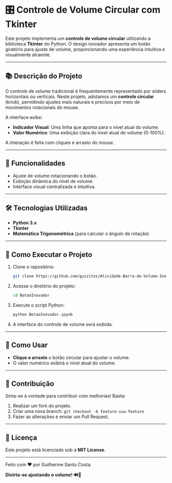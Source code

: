 # 🎛️ Controle de Volume Circular com Tkinter

Este projeto implementa um **controle de volume circular** utilizando a biblioteca **Tkinter** do Python. O design inovador apresenta um botão giratório para ajuste de volume, proporcionando uma experiência intuitiva e visualmente atraente.

---

## 📚 **Descrição do Projeto**
O controle de volume tradicional é frequentemente representado por sliders horizontais ou verticais. Neste projeto, adotamos um **controle circular** (knob), permitindo ajustes mais naturais e precisos por meio de movimentos rotacionais do mouse.

A interface exibe:
- **Indicador Visual**: Uma linha que aponta para o nível atual do volume.
- **Valor Numérico**: Uma exibição clara do nível atual de volume (0-100%).

A interação é feita com cliques e arrasto do mouse.

---

## 🚀 **Funcionalidades**
- Ajuste de volume rotacionando o botão.
- Exibição dinâmica do nível de volume.
- Interface visual centralizada e intuitiva.

---

## 🛠️ **Tecnologias Utilizadas**
- **Python 3.x**
- **Tkinter**
- **Matemática Trigonométrica** (para calcular o ângulo de rotação)

---

## 📝 **Como Executar o Projeto**

1. Clone o repositório:
   ```bash
   git clone https://github.com/guizitos/Atividade-Barra-de-Volume-Inovador.git
   ```

2. Acesse o diretório do projeto:
   ```bash
   cd BotaoInovador
   ```

3. Execute o script Python:
   ```bash
   python BotaoInovador.ipynb
   ```

4. A interface do controle de volume será exibida.

---

## 🧠 **Como Usar**
- **Clique e arraste** o botão circular para ajustar o volume.
- O valor numérico exibirá o nível atual do volume.

---

## 🤝 **Contribuição**
Sinta-se à vontade para contribuir com melhorias! Basta:
1. Realizar um fork do projeto.
2. Criar uma nova branch: `git checkout -b feature-sua-feature`
3. Fazer as alterações e enviar um Pull Request.

---

## 🪪 **Licença**
Este projeto está licenciado sob a **MIT License**.

---

Feito com ❤️ por Guilherme Santo Costa.

**Divirta-se ajustando o volume! 🔊🎵**

